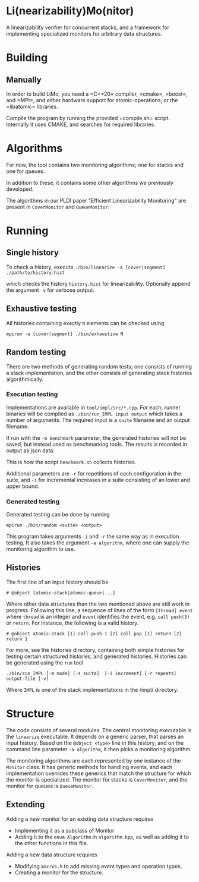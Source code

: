 # Li(nearizability)Mo(nitor)

A linearizability verifier for concurrent stacks, and a framework for implementing specialized monitors for arbitrary data structures.

# Building
## Manually
In order to build LiMo, you need a =C++20= compiler, =cmake=, =boost=, and =MPI=, and either hardware support for atomic-operations, or the =libatomic= libraries.

Compile the program by running the provided =compile.sh= script. Internally it uses CMAKE, and searches for required libraries.
# Algorithms
For now, the tool contains two monitoring algorithms; one for stacks and one for queues.

In addition to these, it contains some other algorithms we previously developed.

The algorithms in our PLDI paper "Efficient Linearizability Monitoring" are present in `CoverMonitor` and `QueueMonitor`.

# Running
## Single history
To check a history, execute
``./bin/linearize -a [cover|segment] ./path/to/history.hist``

which checks the history `history.hist` for linearizability. Optionally append the argument `-v` for verbose output.
## Exhaustive testing
All histories containing exactly `N` elements can be checked using

``mpirun -a [cover|segment] ./bin/exhaustive N``

## Random testing
There are two methods of generating random tests; one consists of running a stack implementation, and the other consists of generating stack histories algorithmically.
### Execution testing
Implementations are available in ``tool/impl/src/*.cpp``. For each, runner binaries will be compiled as
``./bin/run_IMPL input output``
which takes a number of arguments. The required input is a ``suite`` filename and an output filename.

If run with the ``-m benchmark`` parameter, the generated histories will not be saved, but instead used as benchmarking tools. The results is recorded in output as json data.

This is how the script `benchmark.sh` collects histories.

Additional parameters are `-r` for repetitions of each configuration in the suite, and `-i` for incremental increases in a suite consisting of an lower and upper bound.
### Generated testing
Generated testing can be done by running

``mpirun ./bin/random <suite> <output>``

This program takes arguments `-i` and `-r` the same way as in execution testing. It also takes the argument `-a algorithm`, where one can supply the monitoring algorithm to use.

## Histories
The first line of an input history should be

``# @object [atomic-stack|atomic-queue|...]``

Where other data structures than the two mentioned above are still work in progress.
Following this line, a sequence of lines of the form
``
[thread] event
``
where `thread` is an integer and `event` identifies the event, e.g. `call push(3)` or `return`. For instance, the following is a valid history.

`` # @object atomic-stack
[1] call push 1
[2] call pop
[1] return
[2] return 1
``

For more, see the histories directory, containing both simple histories for testing certain structured histories, and generated histories.
Histories can be generated using the `run` tool

``
./bin/run_IMPL [-m mode] [-s suite]  [-i increment] [-r repeats] output-file [-v]
``

Where `IMPL` is one of the stack implementations in the /impl/ directory.


# Structure 

The code consists of several modules. The central monitoring executable is the `linearize` executable. It depends on a generic parser, that parses an input history. Based on the `@object <type>` line in this history, and on the command line parameter `-a algorithm`, it then picks a monitoring algorithm.

The monitoring algorithms are each represented by one instance of the `Monitor` class. It has generic methods for handling events, and each implementation overrides these generics that match the structure for which the monitor is specialized. The monitor for stacks is `CoverMonitor`, and the monitor for queues is `QueueMonitor`.


## Extending
Adding a new monitor for an existing data structure requires
- Implementing it as a subclass of Monitor
- Adding it to the `enum Algorithm` in `algorithm.hpp`, as well as adding it to the other functions in this file.

Adding a new data structure requires
- Modifying `macros.h` to add missing event types and operation types.
- Creating a monitor for the structure.


